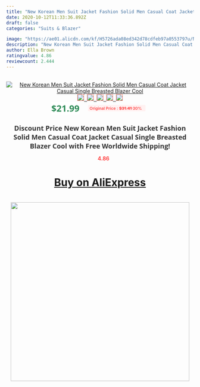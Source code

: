 ```yaml
---
title: "New Korean Men Suit Jacket Fashion Solid Men Casual Coat Jacket Casual Single Breasted Blazer Cool"
date: 2020-10-12T11:33:36.892Z
draft: false
categories: "Suits & Blazer"

image: "https://ae01.alicdn.com/kf/H5726ada08ed342d78cdfeb97a0553797u/New-Korean-Men-Suit-Jacket-Fashion-Solid-Men-Casual-Coat-Jacket-Casual-Single-Breasted-Blazer-Cool.jpg"
description: "New Korean Men Suit Jacket Fashion Solid Men Casual Coat Jacket Casual Single Breasted Blazer Cool"
author: Ella Brown
ratingvalue: 4.86
reviewcount: 2.444
---
```

<br>
<div style="text-align: center;">
<a href="https://s.click.aliexpress.com/e/_ADnPop" target="_blank" rel="nofollow noopener noreferrer"><img alt="New Korean Men Suit Jacket Fashion Solid Men Casual Coat Jacket Casual Single Breasted Blazer Cool" class="magnifier-image" src="https://ae01.alicdn.com/kf/H5726ada08ed342d78cdfeb97a0553797u/New-Korean-Men-Suit-Jacket-Fashion-Solid-Men-Casual-Coat-Jacket-Casual-Single-Breasted-Blazer-Cool.jpg_640x640.jpg">
<br>
<img style="border:1px solid salmon" src="https://ae01.alicdn.com/kf/H5726ada08ed342d78cdfeb97a0553797u/New-Korean-Men-Suit-Jacket-Fashion-Solid-Men-Casual-Coat-Jacket-Casual-Single-Breasted-Blazer-Cool.jpg_120x120.jpg">&nbsp;&nbsp;<img style="border:1px solid salmon" src="https://ae01.alicdn.com/kf/H2285e78534c349ec94bdf5fc61e3d710q/New-Korean-Men-Suit-Jacket-Fashion-Solid-Men-Casual-Coat-Jacket-Casual-Single-Breasted-Blazer-Cool.jpg_120x120.jpg">&nbsp;&nbsp;<img style="border:1px solid salmon" src="https://ae01.alicdn.com/kf/Hba9a24ab96cd47eb96a2b43da82d7585N/New-Korean-Men-Suit-Jacket-Fashion-Solid-Men-Casual-Coat-Jacket-Casual-Single-Breasted-Blazer-Cool.jpg_120x120.jpg">&nbsp;&nbsp;<img style="border:1px solid salmon" src="https://ae01.alicdn.com/kf/H0f18a02eff39444681334d00bfe92f96V/New-Korean-Men-Suit-Jacket-Fashion-Solid-Men-Casual-Coat-Jacket-Casual-Single-Breasted-Blazer-Cool.jpg_120x120.jpg">&nbsp;&nbsp;<img style="border:1px solid salmon" src="https://ae01.alicdn.com/kf/H881e3e8c4238476cb91940082710de4fH/New-Korean-Men-Suit-Jacket-Fashion-Solid-Men-Casual-Coat-Jacket-Casual-Single-Breasted-Blazer-Cool.jpg_120x120.jpg"></a></div><br0>
<div style="text-align: center;"><span style="background-color: white; border: 0px; box-sizing: border-box; color: seagreen; display: inline-block; font-family: &quot;open sans&quot; , &quot;arial&quot; , &quot;helvetica&quot; , sans-serif , &quot;heiti&quot;; font-size: 24px; font-stretch: inherit; font-weight: 700; line-height: inherit; margin: 0px 10px 0px 0px; padding: 0px; vertical-align: middle;">$21.99 </span>
<span style="background: rgb(255 , 241 , 241); border-radius: 3px; border: 0px; box-sizing: border-box; color: #ff4747; display: inline-block; font-family: inherit; font-size: 12px; font-stretch: inherit; font-style: inherit; font-variant: inherit; font-weight: 600; line-height: inherit; margin: 0px; padding: 2px 5px; transform: scale(0.9); vertical-align: middle;">Original Price : <b style="text-decoration: line-through;">$31.41 </b> 30%&nbsp;&nbsp;</span></div>
<h1 style="color: #333333; display: inline-block; font-family: &quot;open sans&quot; , &quot;arial&quot; , &quot;helvetica&quot; , sans-serif , &quot;heiti&quot;; font-size: 18px; font-stretch: inherit; font-weight: 700; text-align: center;">Discount Price New Korean Men Suit Jacket Fashion Solid Men Casual Coat Jacket Casual Single Breasted Blazer Cool with Free Worldwide Shipping!</h1>
<div style="color: #ff4747; text-align: center;">
<img src="https://4.bp.blogspot.com/-M0ZcTcb-5uY/XleCXlxnR4I/AAAAAAAAAEc/OrjgMkXV1oMQFaCRZj5HQwOCBcu3w1FegCPcBGAYYCw/s1600/star.png" style="height: 15px;">&nbsp;<b>4.86</b></div>
<div class="button_cont" align="center"><a class="buynow_a" href="https://s.click.aliexpress.com/e/_ADnPop" target="_blank" rel="nofollow noopener noreferrer"><H1>Buy on AliExpress</H1></a></div><br>
<div class="separator" style="clear: both; text-align: center;">
<img src="https://lh3.googleusercontent.com/-pTy5HemUv9M/XlePHvY0dAI/AAAAAAAAAE4/0nX5iRUoIWY8eMW9Dpxeirr157OZliDIgCLcBGAsYHQ/s1600/badge.gif" width="480">
</div>
